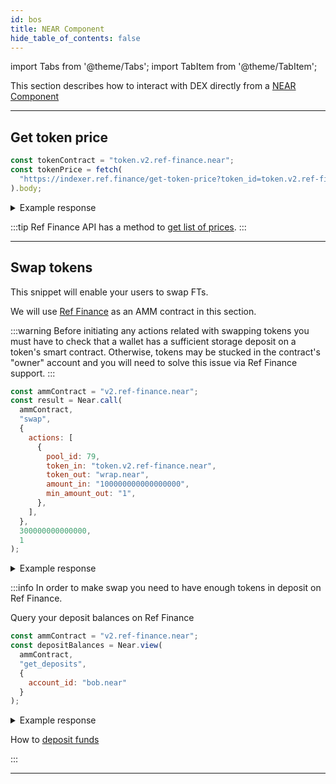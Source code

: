 ```yaml
---
id: bos
title: NEAR Component
hide_table_of_contents: false
---
```


import Tabs from '@theme/Tabs';
import TabItem from '@theme/TabItem';

This section describes how to interact with DEX directly from a [NEAR Component](../../../bos/components.md)

---

## Get token price

<Tabs>

<TabItem value="Ref Finance API" label="Ref Finance API">

```js
const tokenContract = "token.v2.ref-finance.near";
const tokenPrice = fetch(
  "https://indexer.ref.finance/get-token-price?token_id=token.v2.ref-finance.near"
).body;
```

<details>
<summary>Example response</summary>
<p>

```json
{
  "token_contract_id": "token.v2.ref-finance.near",
  "price": "0.05732698"
}
```

</p>

</details>

:::tip
Ref Finance API has a method to [get list of prices](https://indexer.ref.finance/list-token-price).
:::

</TabItem>

</Tabs>

---

## Swap tokens

This snippet will enable your users to swap FTs.

We will use [Ref Finance](https://app.ref.finance/) as an AMM contract in this section.

:::warning
Before initiating any actions related with swapping tokens you must have to check that a wallet has a sufficient storage deposit on a token's smart contract. Otherwise, tokens may be stucked in the contract's "owner" account and you will need to solve this issue via Ref Finance support.
:::

<Tabs>

<TabItem value="Smart Contract" label="Smart Contract">

```js
const ammContract = "v2.ref-finance.near";
const result = Near.call(
  ammContract,
  "swap",
  {
    actions: [
      {
        pool_id: 79,
        token_in: "token.v2.ref-finance.near",
        token_out: "wrap.near",
        amount_in: "100000000000000000",
        min_amount_out: "1",
      },
    ],
  },
  300000000000000,
  1
);
```

<details>
<summary>Example response</summary>
<p>

```json
"5019606679394603179450"
```

</p>

</details>

:::info
In order to make swap you need to have enough tokens in deposit on Ref Finance.

Query your deposit balances on Ref Finance

```js
const ammContract = "v2.ref-finance.near";
const depositBalances = Near.view(
  ammContract,
  "get_deposits",
  {
    account_id: "bob.near"
  }
);
```

<details>
<summary>Example response</summary>
<p>

```json
{
  "token.v2.ref-finance.near": "0",
  "wrap.near": "0"
}
```

</p>

</details>

How to [deposit funds](#attaching-fts-to-a-call--already-exist-here)

:::

</TabItem>

</Tabs>

---
